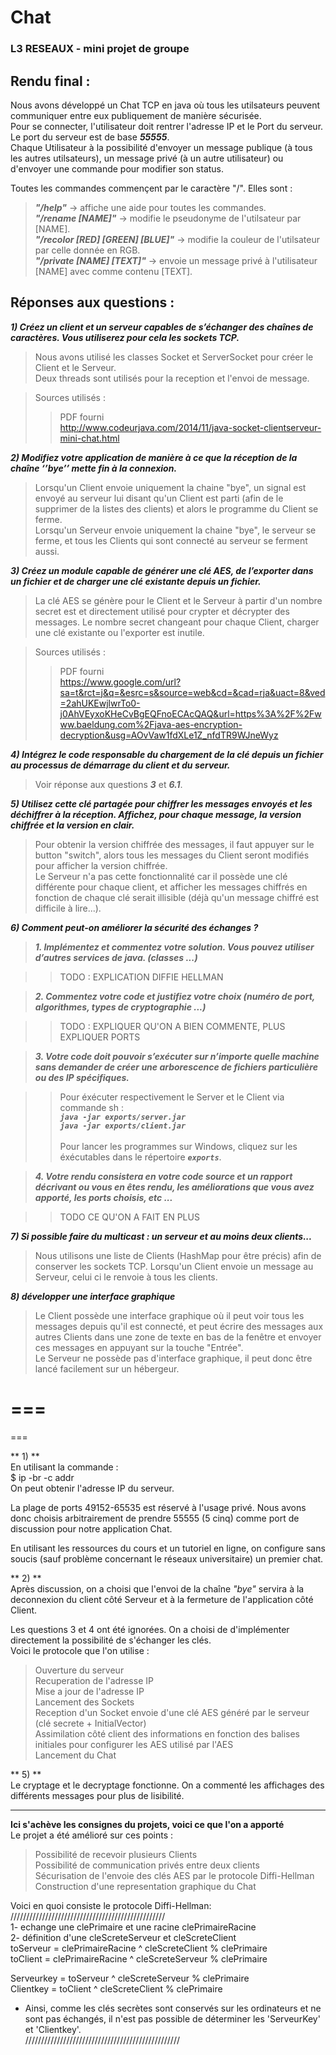 # Chat
### L3 RESEAUX - mini projet de groupe

## Rendu final :

Nous avons développé un Chat TCP en java où tous les utilsateurs peuvent communiquer entre eux publiquement de manière sécurisée.<br/>
Pour se connecter, l'utilisateur doit rentrer l'adresse IP et le Port du serveur. Le port du serveur est de base ***55555***.<br/>
Chaque Utilisateur à la possibilité d'envoyer un message publique (à tous les autres utilsateurs), un message privé (à un autre utilisateur) ou d'envoyer une commande pour modifier son status.

Toutes les commandes commençent par le caractère "/". Elles sont :
> ***"/help"*** -> affiche une aide pour toutes les commandes.<br/>
> ***"/rename [NAME]"*** -> modifie le pseudonyme de l'utilsateur par [NAME].<br/>
> ***"/recolor [RED] [GREEN] [BLUE]"*** -> modifie la couleur de l'utilsateur par celle donnée en RGB.<br/>
> ***"/private [NAME] [TEXT]"*** -> envoie un message privé à l'utilisateur [NAME] avec comme contenu [TEXT].

## Réponses aux questions :

***1) Créez un client et un serveur capables de s’échanger des chaînes de caractères. Vous utiliserez pour cela les sockets TCP.***

> Nous avons utilisé les classes Socket et ServerSocket pour créer le Client et le Serveur.<br/>
Deux threads sont utilisés pour la reception et l'envoi de message.

> Sources utilisés :
>> PDF fourni <br/>
>> http://www.codeurjava.com/2014/11/java-socket-clientserveur-mini-chat.html

***2) Modifiez votre application de manière à ce que la réception de la chaîne ‘’bye’’ mette fin à la connexion.***

> Lorsqu'un Client envoie uniquement la chaine "bye", un signal est envoyé au serveur lui disant qu'un Client est parti (afin de le supprimer de la listes des clients) et alors le programme du Client se ferme.<br/>
Lorsqu'un Serveur envoie uniquement la chaine "bye", le serveur se ferme, et tous les Clients qui sont connecté au serveur se ferment aussi.

***3) Créez un module capable de générer une clé AES, de l’exporter dans un fichier et de charger une clé existante depuis un fichier.***

> La clé AES se génère pour le Client et le Serveur à partir d'un nombre secret est et directement utilisé pour crypter et décrypter des messages. Le nombre secret changeant pour chaque Client, charger une clé existante ou l'exporter est inutile.


> Sources utilisés :
>> PDF fourni <br/>
>> https://www.google.com/url?sa=t&rct=j&q=&esrc=s&source=web&cd=&cad=rja&uact=8&ved=2ahUKEwjlwrTo0-j0AhVEyxoKHeCvBgEQFnoECAcQAQ&url=https%3A%2F%2Fwww.baeldung.com%2Fjava-aes-encryption-decryption&usg=AOvVaw1fdXLe1Z_nfdTR9WJneWyz

***4) Intégrez le code responsable du chargement de la clé depuis un fichier au processus de démarrage du client et du serveur.***

> Voir réponse aux questions ***3*** et ***6.1***.

***5) Utilisez cette clé partagée pour chiffrer les messages envoyés et les déchiffrer à la réception. Affichez, pour chaque message, la version chiffrée et la version en clair.***

> Pour obtenir la version chiffrée des messages, il faut appuyer sur le button "switch", alors tous les messages du Client seront modifiés pour afficher la version chiffrée.<br/>
Le Serveur n'a pas cette fonctionnalité car il possède une clé différente pour chaque client, et afficher les messages chiffrés en fonction de chaque clé serait illisible (déjà qu'un message chiffré est difficile à lire...).

***6) Comment peut-on améliorer la sécurité des échanges ?***

> ***1. Implémentez et commentez votre solution. Vous pouvez utiliser d’autres services de java. (classes ...)***

>> TODO : EXPLICATION DIFFIE HELLMAN

> ***2. Commentez votre code et justifiez votre choix (numéro de port, algorithmes, types de cryptographie ...)***

>> TODO : EXPLIQUER QU'ON A BIEN COMMENTE, PLUS EXPLIQUER PORTS

> ***3. Votre code doit pouvoir s’exécuter sur n’importe quelle machine sans demander de créer une arborescence de fichiers particulière ou des IP spécifiques.***

>> Pour éxécuter respectivement le Server et le Client via commande sh :<br/>
***```java -jar exports/server.jar```***<br/>
***```java -jar exports/client.jar```***<br/><br/>
>> Pour lancer les programmes sur Windows, cliquez sur les éxécutables dans le répertoire ***`exports`***.

> ***4. Votre rendu consistera en votre code source et un rapport décrivant ou vous en êtes rendu, les améliorations que vous avez apporté, les ports choisis, etc ...***

>> TODO CE QU'ON A FAIT EN PLUS

***7) Si possible faire du multicast : un serveur et au moins deux clients...***

> Nous utilisons une liste de Clients (HashMap pour être précis) afin de conserver les sockets TCP. Lorsqu'un Client envoie un message au Serveur, celui ci le renvoie à tous les clients.

***8) développer une interface graphique***

> Le Client possède une interface graphique où il peut voir tous les messages depuis qu'il est connecté, et peut écrire des messages aux autres Clients dans une zone de texte en bas de la fenêtre et envoyer ces messages en appuyant sur la touche "Entrée".<br/>
> Le Serveur ne possède pas d'interface graphique, il peut donc être lancé facilement sur un hébergeur.

===
===
===




** 1) **  
En utilisant la commande :  
$ ip -br -c addr  
On peut obtenir l'adresse IP du serveur.

La plage de ports 49152-65535 est réservé à l'usage privé.
Nous avons donc choisis arbitrairement de prendre 55555 (5 cinq) comme port de discussion pour notre application Chat.

En utilisant les ressources du cours et un tutoriel en ligne, on configure sans soucis (sauf problème concernant le réseaux universitaire) un premier chat.

** 2) **  
Après discussion, on a choisi que l'envoi de la chaîne *"bye"* servira à la deconnexion du client côté Serveur et à la fermeture de l'application côté Client.


Les questions 3 et 4 ont été ignorées. On a choisi de d'implémenter directement la possibilité de s'échanger les clés.  
Voici le protocole que l'on utilise :  
> Ouverture du serveur    
> Recuperation de l'adresse IP  
> Mise a jour de l'adresse IP  
> Lancement des Sockets  
> Reception d'un Socket
> envoie d'une clé AES généré par le serveur (clé secrete + InitialVector)  
> Assimilation côté client des informations en fonction des balises initiales pour configurer les AES utilisé par l'AES  
> Lancement du Chat  

** 5) **  
Le cryptage et le decryptage fonctionne. On a commenté les affichages des différents messages pour plus de lisibilité.


--------------------------------------
**Ici s'achève les consignes du projets, voici ce que l'on a apporté**  
Le projet a été amélioré sur ces points :
> Possibilité de recevoir plusieurs Clients  
> Possibilité de communication privés entre deux clients  
> Sécurisation de l'envoie des clés AES par le protocole Diffi-Hellman  
> Construction d'une representation graphique du Chat  


Voici en quoi consiste le protocole Diffi-Hellman:  
/////////////////////////////////////////////////   
1- echange une clePrimaire et une racine clePrimaireRacine  
2- définition d'une cleScreteServeur et cleScreteClient  
toServeur = clePrimaireRacine ^ cleScreteClient  % clePrimaire  
toClient  = clePrimaireRacine ^ cleScreteServeur % clePrimaire  

Serveurkey = toServeur ^ cleScreteServeur % clePrimaire  
Clientkey = toClient ^ cleScreteClient % clePrimaire  
- Ainsi, comme les clés secrètes sont conservés sur les ordinateurs et ne sont pas échangés, il n'est pas possible de déterminer les 'ServeurKey' et 'Clientkey'.   
/////////////////////////////////////////////////   
